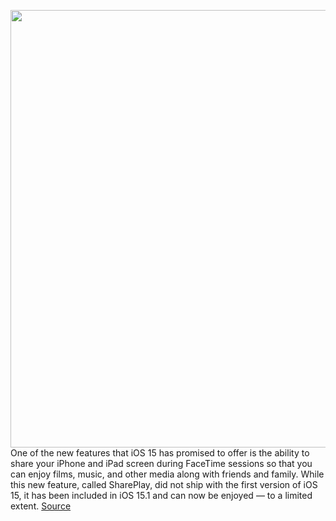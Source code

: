 <img src='https://cdn.vox-cdn.com/thumbor/ORMN0tL1BKTPeXl_6BO8zrrMq3s=/0x0:1858x1038/1200x800/filters:focal(781x371:1077x667)/cdn.vox-cdn.com/uploads/chorus_image/image/70054097/Screen_Shot_2021_10_27_at_3.39.30_PM.0.png' width='700px' /><br/>
One of the new features that iOS 15 has promised to offer is the ability to share your iPhone and iPad screen during FaceTime sessions so that you can enjoy films, music, and other media along with friends and family. While this new feature, called SharePlay, did not ship with the first version of iOS 15, it has been included in iOS 15.1 and can now be enjoyed — to a limited extent.
<a href='https://www.theverge.com/22749161/iphone-ios-15-facetime-share-play'> Source <a/>